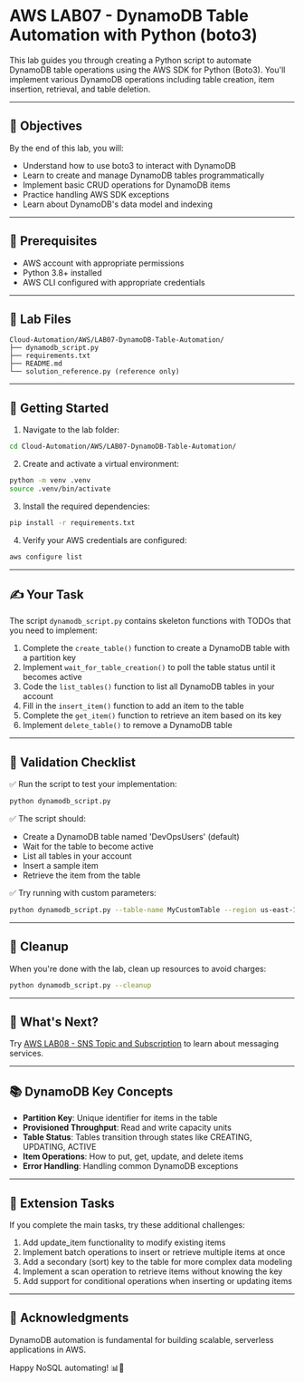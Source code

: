 # AWS LAB07 - DynamoDB Table Automation with Python (boto3)

This lab guides you through creating a Python script to automate DynamoDB table operations using the AWS SDK for Python (Boto3). You'll implement various DynamoDB operations including table creation, item insertion, retrieval, and table deletion.

---

## 🎯 Objectives

By the end of this lab, you will:
- Understand how to use boto3 to interact with DynamoDB
- Learn to create and manage DynamoDB tables programmatically
- Implement basic CRUD operations for DynamoDB items
- Practice handling AWS SDK exceptions
- Learn about DynamoDB's data model and indexing

---

## 🧰 Prerequisites

- AWS account with appropriate permissions
- Python 3.8+ installed
- AWS CLI configured with appropriate credentials

---

## 📁 Lab Files

```
Cloud-Automation/AWS/LAB07-DynamoDB-Table-Automation/
├── dynamodb_script.py
├── requirements.txt
├── README.md
└── solution_reference.py (reference only)
```

---

## 🚀 Getting Started

1. Navigate to the lab folder:
```bash
cd Cloud-Automation/AWS/LAB07-DynamoDB-Table-Automation/
```

2. Create and activate a virtual environment:
```bash
python -m venv .venv
source .venv/bin/activate
```

3. Install the required dependencies:
```bash
pip install -r requirements.txt
```

4. Verify your AWS credentials are configured:
```bash
aws configure list
```

---

## ✍️ Your Task

The script `dynamodb_script.py` contains skeleton functions with TODOs that you need to implement:

1. Complete the `create_table()` function to create a DynamoDB table with a partition key
2. Implement `wait_for_table_creation()` to poll the table status until it becomes active
3. Code the `list_tables()` function to list all DynamoDB tables in your account
4. Fill in the `insert_item()` function to add an item to the table
5. Complete the `get_item()` function to retrieve an item based on its key
6. Implement `delete_table()` to remove a DynamoDB table

---

## 🧪 Validation Checklist

✅ Run the script to test your implementation:
```bash
python dynamodb_script.py
```

✅ The script should:
- Create a DynamoDB table named 'DevOpsUsers' (default)
- Wait for the table to become active
- List all tables in your account
- Insert a sample item
- Retrieve the item from the table

✅ Try running with custom parameters:
```bash
python dynamodb_script.py --table-name MyCustomTable --region us-east-1
```

---

## 🧹 Cleanup

When you're done with the lab, clean up resources to avoid charges:
```bash
python dynamodb_script.py --cleanup
```

---

## 💬 What's Next?

Try [AWS LAB08 - SNS Topic and Subscription](../LAB08-SNS-Topic-and-Subscription/) to learn about messaging services.

---

## 📚 DynamoDB Key Concepts

- **Partition Key**: Unique identifier for items in the table
- **Provisioned Throughput**: Read and write capacity units
- **Table Status**: Tables transition through states like CREATING, UPDATING, ACTIVE
- **Item Operations**: How to put, get, update, and delete items
- **Error Handling**: Handling common DynamoDB exceptions

---

## 🚀 Extension Tasks

If you complete the main tasks, try these additional challenges:
1. Add update_item functionality to modify existing items
2. Implement batch operations to insert or retrieve multiple items at once
3. Add a secondary (sort) key to the table for more complex data modeling
4. Implement a scan operation to retrieve items without knowing the key
5. Add support for conditional operations when inserting or updating items

---

## 🙏 Acknowledgments

DynamoDB automation is fundamental for building scalable, serverless applications in AWS.

Happy NoSQL automating! 📊🐍